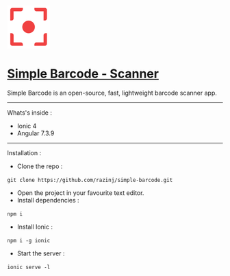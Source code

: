 ![App's Icon](src/assets/resized-icon.png "Simple Barcode - Scanner")

# [Simple Barcode - Scanner](https://play.google.com/store/apps/details?id=razinj.simple.barcode "Google Play Store Link")

Simple Barcode is an open-source, fast, lightweight barcode scanner app.

---

Whats's inside :

* Ionic 4
* Angular 7.3.9

---

Installation :

* Clone the repo :

`git clone https://github.com/razinj/simple-barcode.git`

* Open the project in your favourite text editor.
* Install dependencies :

`npm i`

* Install Ionic :

`npm i -g ionic`

* Start the server :

`ionic serve -l`
